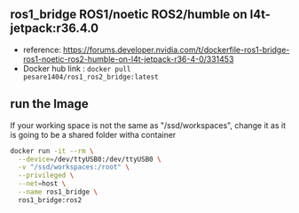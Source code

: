 ## ros1_bridge ROS1/noetic ROS2/humble on l4t-jetpack:r36.4.0
- reference: https://forums.developer.nvidia.com/t/dockerfile-ros1-bridge-ros1-noetic-ros2-humble-on-l4t-jetpack-r36-4-0/331453
- Docker hub link : <code>docker pull pesare1404/ros1_ros2_bridge:latest  </code>


## run the Image
If your working space is not the same as "/ssd/workspaces", change it as it is going to be a shared folder witha  container
```bash
docker run -it --rm \
  --device=/dev/ttyUSB0:/dev/ttyUSB0 \
  -v "/ssd/workspaces:/root" \
  --privileged \
  --net=host \
  --name ros1_bridge \
  ros1_bridge:ros2
```

